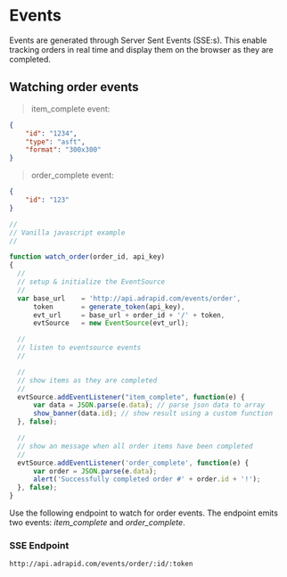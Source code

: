 # Events

Events are generated through Server Sent Events (SSE:s). This enable tracking orders in real time
and display them on the browser as they are completed.


## Watching order events

> item_complete event:

```json
{
    "id": "1234",
    "type": "asft",
    "format": "300x300"
}
```

> order_complete event:

```json
{
    "id": "123"
}
```

```javascript
//
// Vanilla javascript example
//

function watch_order(order_id, api_key)
{
  //
  // setup & initialize the EventSource
  //
  var base_url    = 'http://api.adrapid.com/events/order',
      token       = generate_token(api_key),
      evt_url     = base_url + order_id + '/' + token,
      evtSource   = new EventSource(evt_url);

  //
  // listen to eventsource events
  //

  //
  // show items as they are completed
  //
  evtSource.addEventListener("item_complete", function(e) {
      var data = JSON.parse(e.data); // parse json data to array
      show_banner(data.id); // show result using a custom function
  }, false);

  //
  // show an message when all order items have been completed
  //
  evtSource.addEventListener('order_complete', function(e) {
      var order = JSON.parse(e.data);
      alert('Successfully completed order #' + order.id + '!');
  }, false);
}
```

Use the following endpoint to watch for order events. The endpoint emits two events: *item_complete* and *order_complete*.

### SSE Endpoint

`http://api.adrapid.com/events/order/:id/:token`

